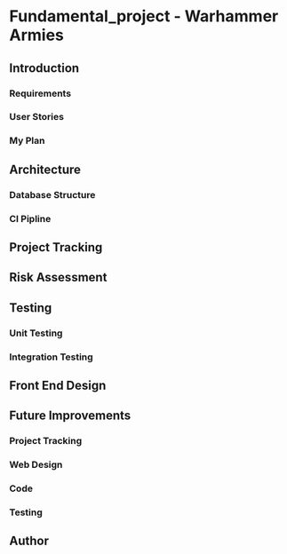 # Fundamental_project - Warhammer Armies

## Introduction

### Requirements

### User Stories

### My Plan 

## Architecture

### Database Structure

### CI Pipline

## Project Tracking

## Risk Assessment 

## Testing 

### Unit Testing 

### Integration Testing 

## Front End Design

## Future Improvements 

### Project Tracking

### Web Design 

### Code 

### Testing 

## Author
